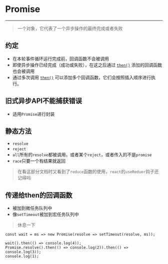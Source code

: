 # Promise
---
> 一个对象，它代表了一个异步操作的最终完成或者失败

## 约定
- 在本轮事件循环运行完成前，回调函数不会被调用
- 即使异步操作已经完成（成功或失败），在这之后通过 [`then()`](https://developer.mozilla.org/zh-CN/docs/Web/JavaScript/Reference/Global_Objects/Promise/then) 添加的回调函数也会被调用
- 通过多次调用 [`then()`](https://developer.mozilla.org/zh-CN/docs/Web/JavaScript/Reference/Global_Objects/Promise/then) 可以添加多个回调函数，它们会按照插入顺序进行执行。
## 旧式异步API不能捕获错误
- 适用`Promise`进行封装

## 静态方法
- `resolve`
- `reject`
- `all`所有的`resolve`都被调用，或者某个`reject`，或者传入的不是`promise`
- `race`只要一个有结果就返回
> 在看这部分文档时又看到了`reduce`函数的使用，`react`的`useReduer`钩子还记得吗

## 传递给then的回调函数
- 被加到微任务队列中
- 像`setTimeout`被加到宏任务队列中
> 休息一下
```
const wait = ms => new Promise(resolve => setTimeout(resolve, ms));

wait().then(() => console.log(4));
Promise.resolve().then(() => console.log(2)).then(() => console.log(3));
console.log(1);
```

